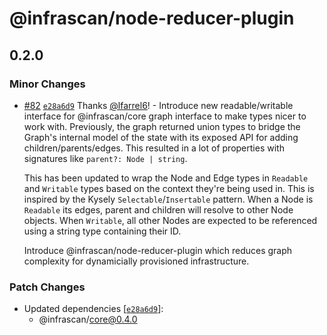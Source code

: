 # @infrascan/node-reducer-plugin

## 0.2.0

### Minor Changes

- [#82](https://github.com/infrascan/infrascan/pull/82) [`e28a6d9`](https://github.com/infrascan/infrascan/commit/e28a6d91eb36fa83e9a40a667eb39a15b2a45ccb) Thanks [@lfarrel6](https://github.com/lfarrel6)! - Introduce new readable/writable interface for @infrascan/core graph interface to make types nicer to work with. Previously, the graph returned union types to bridge the Graph's internal model of the state with its exposed API for adding children/parents/edges. This resulted in a lot of properties with signatures like `parent?: Node | string`.

  This has been updated to wrap the Node and Edge types in `Readable` and `Writable` types based on the context they're being used in. This is inspired by the Kysely `Selectable`/`Insertable` pattern. When a Node is `Readable` its edges, parent and children will resolve to other Node objects. When `Writable`, all other Nodes are expected to be referenced using a string type containing their ID.

  Introduce @infrascan/node-reducer-plugin which reduces graph complexity for dynamicially provisioned infrastructure.

### Patch Changes

- Updated dependencies [[`e28a6d9`](https://github.com/infrascan/infrascan/commit/e28a6d91eb36fa83e9a40a667eb39a15b2a45ccb)]:
  - @infrascan/core@0.4.0
